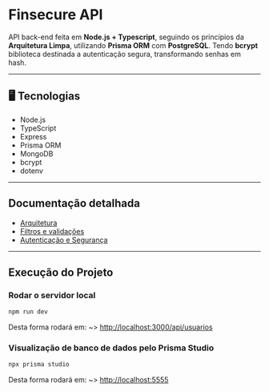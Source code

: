 # Finsecure API

API back-end feita em **Node.js + Typescript**, seguindo os princípios da **Arquitetura Limpa**, utilizando **Prisma ORM** com **PostgreSQL**.
Tendo **bcrypt** biblioteca destinada a autenticação segura, transformando senhas em hash.

---

## 🖥️ Tecnologias

- Node.js
- TypeScript
- Express
- Prisma ORM
- MongoDB
- bcrypt
- dotenv

---

## Documentação detalhada

- [Arquitetura](docs/arquitetura.md)
- [Filtros e validações](docs/filtros.md)
- [Autenticação e Segurança](docs/seguranca.md)

---

## Execução do Projeto

### Rodar o servidor local

```bash
npm run dev
```

Desta forma rodará em:
~> <http://localhost:3000/api/usuarios>

### Visualização de banco de dados pelo Prisma Studio

```bash
npx prisma studio
```

Desta forma rodará em:
~> <http://localhost:5555>
